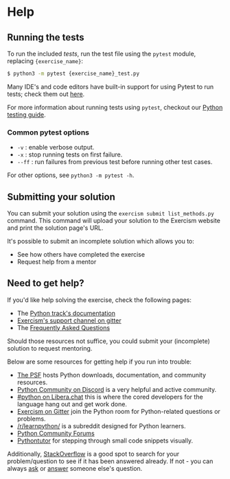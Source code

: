 # Help

## Running the tests

To run the included *tests*, run the test file using the `pytest` module, replacing `{exercise_name}`:

```bash
$ python3 -m pytest {exercise_name}_test.py
```

Many IDE's and code editors have built-in support for using Pytest to run tests; check them out [here](https://github.com/exercism/python/blob/main/docs/TOOLS.md#editors-and-ides).

For more information about running tests using `pytest`, checkout our [Python testing guide](https://github.com/exercism/python/blob/main/docs/TESTS.md#pytest).

### Common pytest options

- `-v` : enable verbose output.
- `-x` : stop running tests on first failure.
- `--ff` : run failures from previous test before running other test cases.

For other options, see `python3 -m pytest -h`.

## Submitting your solution

You can submit your solution using the `exercism submit list_methods.py` command.
This command will upload your solution to the Exercism website and print the solution page's URL.

It's possible to submit an incomplete solution which allows you to:

- See how others have completed the exercise
- Request help from a mentor

## Need to get help?

If you'd like help solving the exercise, check the following pages:

- The [Python track's documentation](https://exercism.org/docs/tracks/python)
- [Exercism's support channel on gitter](https://gitter.im/exercism/support)
- The [Frequently Asked Questions](https://exercism.org/docs/using/faqs)

Should those resources not suffice, you could submit your (incomplete) solution to request mentoring.

Below are some resources for getting help if you run into trouble:

- [The PSF](https://www.python.org) hosts Python downloads, documentation, and community resources.
- [Python Community on Discord](https://pythondiscord.com/) is a very helpful and active community.
- [#python on Libera.chat](https://www.python.org/community/irc/) this is where the cored developers for the language hang out and get work done.
- [Exercism on Gitter](https://gitter.im/exercism/home) join the Python room for Python-related questions or problems.
- [/r/learnpython/](https://www.reddit.com/r/learnpython/) is a subreddit designed for Python learners.
- [Python Community Forums](https://discuss.python.org/)
- [Pythontutor](http://pythontutor.com/) for stepping through small code snippets visually.


Additionally, [StackOverflow](http://stackoverflow.com/questions/tagged/python) is a good spot to search for your problem/question to see if it has been answered already.
 If not - you can always [ask](https://stackoverflow.com/help/how-to-ask) or [answer](https://stackoverflow.com/help/how-to-answer) someone else's question.